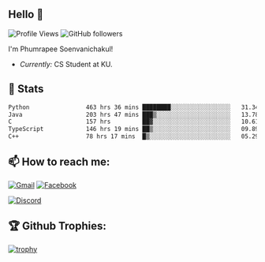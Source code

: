 
<h2>Hello 👋</h2> 

![Profile Views](https://komarev.com/ghpvc/?username=Homiez09&label=Profile%20views&color=0e75b6&style=flat)
![GitHub followers](https://img.shields.io/github/followers/HomieZ09.svg?style=social&label=Follow)


I'm Phumrapee Soenvanichakul!

- <i>Currently:</i> CS Student at KU.

<h2>👀 Stats</h2>

<!--START_SECTION:waka-->

```txt
Python                463 hrs 36 mins ████████░░░░░░░░░░░░░░░░░   31.34 %
Java                  203 hrs 47 mins ███▒░░░░░░░░░░░░░░░░░░░░░   13.78 %
C                     157 hrs         ██▓░░░░░░░░░░░░░░░░░░░░░░   10.61 %
TypeScript            146 hrs 19 mins ██▒░░░░░░░░░░░░░░░░░░░░░░   09.89 %
C++                   78 hrs 17 mins  █▒░░░░░░░░░░░░░░░░░░░░░░░   05.29 %
```

<!--END_SECTION:waka-->

<h2>📫 How to reach me:</h2>

<a href="mailto:phumrapeesoen1@gmail.com">![Gmail](https://img.shields.io/badge/Gmail-D14836?style=for-the-badge&logo=gmail&logoColor=white)</a> 
<a href="https://web.facebook.com/phumrapee.soenvanichakul.3/">![Facebook](https://img.shields.io/badge/Facebook-4267B2?style=for-the-badge&logo=facebook&logoColor=white)</a>

<a href="https://discord.gg/EWnAEUtFVm">![Discord](https://discord.c99.nl/widget/theme-1/297740667784921089.png)</a> 

<h2>🏆 Github Trophies:</h2>

[![trophy](https://github-profile-trophy.vercel.app/?username=Homiez09&theme=discord&row=1)](https://github.com/ryo-ma/github-profile-trophy)
